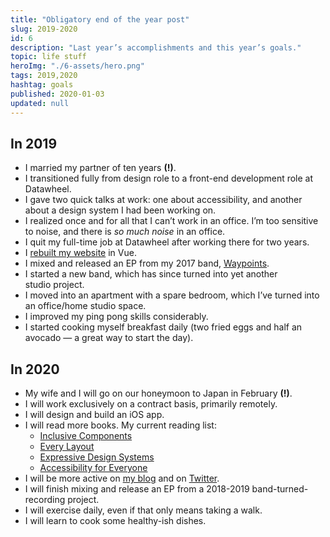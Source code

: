 ```yaml
---
title: "Obligatory end of the year post"
slug: 2019-2020
id: 6
description: "Last year’s accomplishments and this year’s goals."
topic: life stuff
heroImg: "./6-assets/hero.png"
tags: 2019,2020
hashtag: goals
published: 2020-01-03
updated: null
---
```


## In 2019
- I married my partner of ten years **(!)**.
- I transitioned fully from design role to a front-end development role at Datawheel.
- I gave two quick talks at work: one about accessibility, and another about a design system I had been working on.
- I realized once and for all that I can’t work in an office. I’m too sensitive to noise, and there is _so much noise_ in an office.
- I quit my full-time job at Datawheel after working there for two years.
- I [rebuilt my website](/blog/gridsome) in Vue.
- I mixed and released an EP from my 2017 band, [Waypoints](https://waypoints.bandcamp.com/album/episode-2).
- I started a new band, which has since turned into yet another studio project.
- I moved into an apartment with a spare bedroom, which I’ve turned into an office/home studio space.
- I improved my ping pong skills considerably.
- I started cooking myself breakfast daily (two fried eggs and half an avocado — a great way to start the day).

## In 2020
- My wife and I will go on our honeymoon to Japan in February **(!)**.
- I will work exclusively on a contract basis, primarily remotely.
- I will design and build an iOS app.
- I will read more books. My current reading list:
  - [Inclusive Components](http://book.inclusive-components.design/)
  - [Every Layout](https://every-layout.dev/checkout/)
  - [Expressive Design Systems](https://abookapart.com/products/expressive-design-systems)
  - [Accessibility for Everyone](https://abookapart.com/products/accessibility-for-everyone)
- I will be more active on [my blog](/blog) and on [Twitter](https://twitter.com/perpetualgrimac).
- I will finish mixing and release an EP from a 2018-2019 band-turned-recording project.
- I will exercise daily, even if that only means taking a walk.
- I will learn to cook some healthy-ish dishes.

